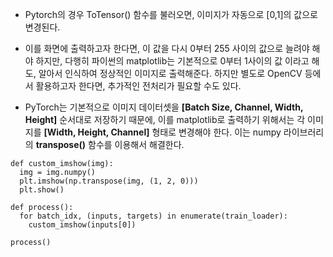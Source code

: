 - Pytorch의 경우 ToTensor() 함수를 불러오면, 이미지가 자동으로 [0,1]의 값으로 변경된다. 
- 이를 화면에 출력하고자 한다면, 이 값을 다시 0부터 255 사이의 값으로 늘려야 해야 하지만, 다행히 파이썬의 matplotlib는 기본적으로 0부터 1사이의 값
이라고 해도, 알아서 인식하여 정상적인 이미지로 출력해준다. 하지만 별도로 OpenCV 등에서 활용하고자 한다면, 추가적인 전처리가 필요할 수도 있다.

- PyTorch는 기본적으로 이미지 데이터셋을 **[Batch Size, Channel, Width, Height]** 순서대로 저장하기 때문에, 이를 matplotlib로 출력하기 위해서는 각 이미지를 
**[Width, Height, Channel]** 형태로 변경해야 한다. 이는 numpy 라이브러리의 **transpose()** 함수를 이용해서 해결한다.

```
def custom_imshow(img): 
  img = img.numpy() 
  plt.imshow(np.transpose(img, (1, 2, 0))) 
  plt.show()
  
def process(): 
  for batch_idx, (inputs, targets) in enumerate(train_loader): 
    custom_imshow(inputs[0]) 
   
process()
```
